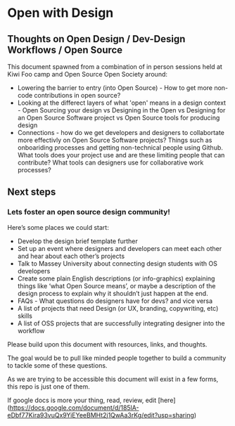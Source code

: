# Open with Design
## Thoughts on Open Design / Dev-Design Workflows / Open Source

This document spawned from a combination of in person sessions held at Kiwi Foo camp and Open Source Open Society around:
* Lowering the barrier to entry (into Open Source) - How to get more non-code contributions in open source?
* Looking at the differect layers of what 'open' means in a design context - Open Sourcing your design vs Designing in the Open vs Designing for an Open Source Software project vs Open Source tools for producing design
* Connections - how do we get developers and designers to collabortate more effectivly on Open Source Software projects? Things such as onboariding processes and getting non-technical people using Github. What tools does your project use and are these limiting people that can contribute? What tools can designers use for collaborative work processes?


## Next steps

### Lets foster an open source design community! 

Here’s some places we could start:

* Develop the design brief template further
* Set up an event where designers and developers can meet each other and hear about each other’s projects
* Talk to Massey University about connecting design students with OS developers
* Create some plain English descriptions (or info-graphics) explaining things like ‘what Open Source means’, or maybe a description of the design process to explain why it shouldn’t just happen at the end.
* FAQs - What questions do designers have for devs? and vice versa
* A list of projects that need Design (or UX, branding, copywriting, etc) skills
* A list of OSS projects that are successfully integrating designer into the workflow

Please build upon this document with resources, links, and thoughts.

The goal would be to pull like minded people together to build a community to tackle some of these questions. 

As we are trying to be accessible this document will exist in a few forms, this repo is just one of them.

If google docs is more your thing, read, review, edit [here] (https://docs.google.com/document/d/185lA-eDbf77Kira93vuQx9YiEYeeBMHt2j1QwAa3rKg/edit?usp=sharing)


